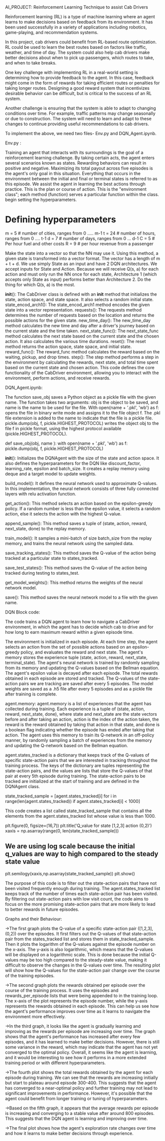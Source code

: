 AI_PROJECT: Reinforcement Learning Technique to assist Cab Drivers

Reinforcement learning (RL) is a type of machine learning where an agent learns to make decisions based on feedback from its environment. It has been used successfully in a variety of applications including robotics, game-playing, and recommendation systems.

In this project, cab drivers could benefit from RL-based route optimization. RL could be used to learn the best routes based on factors like traffic, weather, and time of day. The system could also help cab drivers make better decisions about when to pick up passengers, which routes to take, and when to take breaks.

One key challenge with implementing RL in a real-world setting is determining how to provide feedback to the agent. In this case, feedback might come in the form of rewards for taking efficient routes or penalties for taking longer routes. Designing a good reward system that incentivizes desirable behavior can be difficult, but is critical to the success of an RL system.

Another challenge is ensuring that the system is able to adapt to changing conditions over time. For example, traffic patterns may change seasonally or due to construction. The system will need to learn and adapt to these changes to continue providing useful recommendations to cab drivers.

To implement the above, we need two files- Env.py and DQN_Agent.ipynb.

Env.py :

Training an agent that interacts with its surroundings is the goal of a reinforcement learning challenge. By taking certain acts, the agent enters several scenarios known as states. Rewarding behaviors can result in positive and negative.
Maximizing its total payout across five episodes is the agent's only goal in this situation. Everything that occurs in the environment between the initial and final or terminal states is referred to as this episode. We assist the agent in learning the best actions through practice. This is the plan or course of action. This is the "environment class"; each method (function) serves a particular function within the class. begin setting the hyperparameters.

# Defining hyperparameters
m = 5  # number of cities, ranges from 0 ..... m-1
t = 24  # number of hours, ranges from 0 .... t-1
d = 7  # number of days, ranges from 0 ... d-1
C = 5  # Per hour fuel and other costs
R = 9  # per hour revenue from a passenger

Make the state into a vector so that the NN may use it. Using this method, a given state is transformed into a vector format. The vector has a length of m + t + d.
We use simply State as an input and have 2 DQN architectures. We accept inputs for State and Action.
Because we will receive Q(s, a) for each action and must only run the NN once for each state, Architecture 1 (which accepts only State as input) performs better than Architecture 2. Do the thing for which Q(s, a) is the most.

__init__(): The CabDriver class is defined with an __init__ method that initializes the state, action space, and state space. It also selects a random initial state.
state_encod_arch1(): The state_encod_arch1 method encodes the given state into a vector representation.
requests(): The requests method determines the number of requests based on the location and returns the possible actions for the given state.
new_time_day(): The new_time_day method calculates the new time and day after a driver's journey based on the current state and the time taken.
next_state_func(): The next_state_func method calculates the next state based on the current state and the chosen action. It also calculates the various time durations.
reset(): The reset method returns the action space, state space, and initial state.
reward_func(): The reward_func method calculates the reward based on the waiting, pickup, and drop times.
step(): The step method performs a step in the environment by calculating the rewards, next state, and total time spent based on the current state and chosen action.
This code defines the core functionality of the CabDriver environment, allowing you to interact with the environment, perform actions, and receive rewards.


DQN_Agent.ipynb:

The function save_obj saves a Python object as a pickle file with the given name. The function takes two arguments: obj is the object to be saved, and name is the name to be used for the file. With open(name + '.pkl', 'wb') as f: opens the file in binary write mode and assigns it to the file object f. The .pkl file extension is added to the name to indicate that the file is a pickle file. pickle.dump(obj, f, pickle.HIGHEST_PROTOCOL) writes the object obj to the file f in pickle format, using the highest protocol available (pickle.HIGHEST_PROTOCOL).

def save_obj(obj, name ):
    with open(name + '.pkl', 'wb') as f:
        pickle.dump(obj, f, pickle.HIGHEST_PROTOCOL)



__init__(): Initializes the DQNAgent with the size of the state and action space. It also defines the hyperparameters for the DQN like discount_factor, learning_rate, epsilon and batch_size. It creates a replay memory using deque and a target model to update weights.

build_model(): It defines the neural network used to approximate Q-values. In this implementation, the neural network consists of three fully connected layers with relu activation function.

get_action(): This method selects an action based on the epsilon-greedy policy. If a random number is less than the epsilon value, it selects a random action, else it selects the action with the highest Q-value.

append_sample(): This method saves a tuple of (state, action, reward, next_state, done) to the replay memory.

train_model(): It samples a mini-batch of size batch_size from the replay memory, and trains the neural network using the sampled data.

save_tracking_states(): This method saves the Q-value of the action being tracked at a particular state to states_tracked.

save_test_states(): This method saves the Q-value of the action being tracked during testing to states_test.

get_model_weights(): This method returns the weights of the neural network model.

save(): This method saves the neural network model to a file with the given name.


DQN Block code:

The code trains a DQN agent to learn how to navigate a CabDriver environment, in which the agent has to decide which cab to drive and for how long to earn maximum reward within a given episode time.

The environment is initialized in each episode.
At each time step, the agent selects an action from the set of possible actions based on an epsilon-greedy policy, and evaluates the reward and next state.
The agent's memory stores the experience tuple (state, action, reward, next_state, terminal_state).
The agent's neural network is trained by randomly sampling from its memory and updating the Q-values based on the Bellman equation.
The agent's epsilon value is decayed after each episode.
The total rewards obtained in each episode are stored and tracked.
The Q-values of the state-action pairs we are tracking are saved after every 5 episodes.
The model weights are saved as a .h5 file after every 5 episodes and as a pickle file after training is complete.

agent.memory: agent.memory is a list of experiences that the agent has collected during training. Each experience is a tuple of (state, action, reward, next_state, done), where state and next_state are the state vectors before and after taking an action, action is the index of the action taken, the reward is the reward obtained by taking that action in that state, and done is a boolean flag indicating whether the episode has ended after taking that action. The agent uses this memory to train its Q-network in an off-policy manner, by randomly sampling a batch of experiences from the memory and updating the Q-network based on the Bellman equation.


agent.states_tracked is a dictionary that keeps track of the Q-values of specific state-action pairs that we are interested in tracking throughout the training process. The keys of the dictionary are tuples representing the state-action pairs, and the values are lists that store the Q-values of that pair at every 5th episode during training. The state-action pairs to be tracked are initialized at the start of training and are defined in the DQNAgent class.


state_tracked_sample = [agent.states_tracked[i] for i in range(len(agent.states_tracked)) if agent.states_tracked[i] < 1000]

This code creates a list called state_tracked_sample that contains all the elements from the agent.states_tracked list whose value is less than 1000.


plt.figure(0, figsize=(16,7))
plt.title('Q_value for state [1,2,3]  action (0,2)')
xaxis = np.asarray(range(0, len(state_tracked_sample)))
## We are using log scale because the initial q_values are way to high compared to the steady state value
plt.semilogy(xaxis,np.asarray(state_tracked_sample))
plt.show()


The purpose of this code is to filter out the state-action pairs that have not been visited frequently enough during training. The agent.states_tracked list keeps track of the number of times each state-action pair has been visited. By filtering out state-action pairs with low visit count, the code aims to focus on the more promising state-action pairs that are more likely to lead to better rewards in future episodes.


Graphs and their Behaviour:

->The first graph plots the Q-value of a specific state-action pair ([1,2,3], (0,2)) over the episodes. It first filters out the Q-values of that state-action pair from the states_tracked list and stores them in state_tracked_sample. Then it plots the logarithm of the Q-values against the episode number on the x-axis. The y-axis is also logarithmic, which means that the Q-values will be displayed on a logarithmic scale. This is done because the initial Q-values may be too high compared to the steady-state value, making it difficult to observe the changes in the Q-values over time. The resulting plot will show how the Q-values for the state-action pair change over the course of the training episodes.


->The second graph plots the rewards obtained per episode over the course of the training process. It uses the episodes and rewards_per_episode lists that were being appended to in the training loop. The x-axis of the plot represents the episode number, while the y-axis represents the rewards obtained in each episode. This can help us see how the agent's performance improves over time as it learns to navigate the environment more effectively.

->In the third graph, it looks like the agent is gradually learning and improving as the rewards per episode are increasing over time. The graph shows that the agent's performance has increased after every few episodes, and it has learned to make better decisions. However, there is still some variance in the reward, which may indicate that the agent has not yet converged to the optimal policy. Overall, it seems like the agent is learning, and it would be interesting to see how it performs in a more extended training period or with different hyperparameters.

->The fourth plot shows the total rewards obtained by the agent for each episode during training. We can see that the rewards are increasing initially but start to plateau around episode 300-400. This suggests that the agent has converged to a near-optimal policy and further training may not lead to significant improvements in performance. However, it's possible that the agent could benefit from longer training or tuning of hyperparameters.

->Based on the fifth graph, it appears that the average rewards per episode is increasing and converging to a stable value after around 800 episodes. This suggests that the DQN agent is learning and improving over time.

->The final plot shows how the agent's exploration rate changes over time and how it learns to make better decisions through experience.

